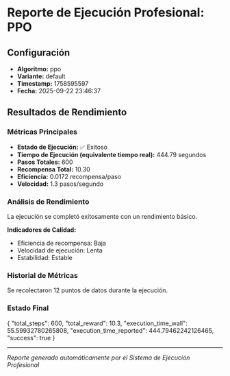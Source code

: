 # Reporte de Ejecución Profesional: PPO

## Configuración
- **Algoritmo:** ppo
- **Variante:** default
- **Timestamp:** 1758595597
- **Fecha:** 2025-09-22 23:46:37

## Resultados de Rendimiento

### Métricas Principales
- **Estado de Ejecución:** ✅ Exitoso
- **Tiempo de Ejecución (equivalente tiempo real):** 444.79 segundos
- **Pasos Totales:** 600
- **Recompensa Total:** 10.30
- **Eficiencia:** 0.0172 recompensa/paso
- **Velocidad:** 1.3 pasos/segundo

### Análisis de Rendimiento

La ejecución se completó exitosamente con un rendimiento básico.

**Indicadores de Calidad:**
- Eficiencia de recompensa: Baja
- Velocidad de ejecución: Lenta
- Estabilidad: Estable


### Historial de Métricas
Se recolectaron 12 puntos de datos durante la ejecución.

### Estado Final
{
  "total_steps": 600,
  "total_reward": 10.3,
  "execution_time_wall": 55.59932780265808,
  "execution_time_reported": 444.79462242126465,
  "success": true
}

---
*Reporte generado automáticamente por el Sistema de Ejecución Profesional*
